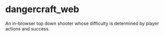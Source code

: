 # dangercraft_web
An in-browser top down shooter whose difficulty is determined by player actions and success.
